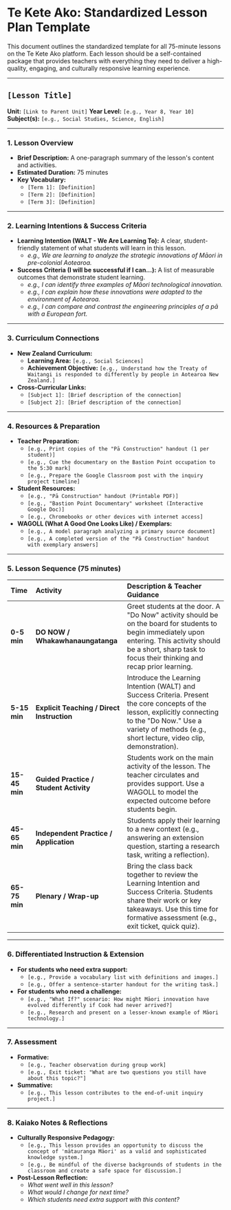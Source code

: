 # Te Kete Ako: Standardized Lesson Plan Template

This document outlines the standardized template for all 75-minute lessons on the Te Kete Ako platform. Each lesson should be a self-contained package that provides teachers with everything they need to deliver a high-quality, engaging, and culturally responsive learning experience.

---

## `[Lesson Title]`

**Unit:** `[Link to Parent Unit]`
**Year Level:** `[e.g., Year 8, Year 10]`
**Subject(s):** `[e.g., Social Studies, Science, English]`

---

### 1. Lesson Overview

*   **Brief Description:** A one-paragraph summary of the lesson's content and activities.
*   **Estimated Duration:** 75 minutes
*   **Key Vocabulary:**
    *   `[Term 1]: [Definition]`
    *   `[Term 2]: [Definition]`
    *   `[Term 3]: [Definition]`

---

### 2. Learning Intentions & Success Criteria

*   **Learning Intention (WALT - We Are Learning To):** A clear, student-friendly statement of what students will learn in this lesson.
    *   *e.g., We are learning to analyze the strategic innovations of Māori in pre-colonial Aotearoa.*
*   **Success Criteria (I will be successful if I can...):** A list of measurable outcomes that demonstrate student learning.
    *   *e.g., I can identify three examples of Māori technological innovation.*
    *   *e.g., I can explain how these innovations were adapted to the environment of Aotearoa.*
    *   *e.g., I can compare and contrast the engineering principles of a pā with a European fort.*

---

### 3. Curriculum Connections

*   **New Zealand Curriculum:**
    *   **Learning Area:** `[e.g., Social Sciences]`
    *   **Achievement Objective:** `[e.g., Understand how the Treaty of Waitangi is responded to differently by people in Aotearoa New Zealand.]`
*   **Cross-Curricular Links:**
    *   `[Subject 1]: [Brief description of the connection]`
    *   `[Subject 2]: [Brief description of the connection]`

---

### 4. Resources & Preparation

*   **Teacher Preparation:**
    *   `[e.g., Print copies of the "Pā Construction" handout (1 per student)]`
    *   `[e.g., Cue the documentary on the Bastion Point occupation to the 5:30 mark]`
    *   `[e.g., Prepare the Google Classroom post with the inquiry project timeline]`
*   **Student Resources:**
    *   `[e.g., "Pā Construction" handout (Printable PDF)]`
    *   `[e.g., "Bastion Point Documentary" worksheet (Interactive Google Doc)]`
    *   `[e.g., Chromebooks or other devices with internet access]`
*   **WAGOLL (What A Good One Looks Like) / Exemplars:**
    *   `[e.g., A model paragraph analyzing a primary source document]`
    *   `[e.g., A completed version of the "Pā Construction" handout with exemplary answers]`

---

### 5. Lesson Sequence (75 minutes)

| **Time** | **Activity** | **Description & Teacher Guidance** |
| :--- | :--- | :--- |
| **0-5 min** | **DO NOW / Whakawhanaungatanga** | Greet students at the door. A "Do Now" activity should be on the board for students to begin immediately upon entering. This activity should be a short, sharp task to focus their thinking and recap prior learning. |
| **5-15 min** | **Explicit Teaching / Direct Instruction** | Introduce the Learning Intention (WALT) and Success Criteria. Present the core concepts of the lesson, explicitly connecting to the "Do Now." Use a variety of methods (e.g., short lecture, video clip, demonstration). |
| **15-45 min** | **Guided Practice / Student Activity** | Students work on the main activity of the lesson. The teacher circulates and provides support. Use a WAGOLL to model the expected outcome before students begin. |
| **45-65 min** | **Independent Practice / Application** | Students apply their learning to a new context (e.g., answering an extension question, starting a research task, writing a reflection). |
| **65-75 min** | **Plenary / Wrap-up** | Bring the class back together to review the Learning Intention and Success Criteria. Students share their work or key takeaways. Use this time for formative assessment (e.g., exit ticket, quick quiz). |

---

### 6. Differentiated Instruction & Extension

*   **For students who need extra support:**
    *   `[e.g., Provide a vocabulary list with definitions and images.]`
    *   `[e.g., Offer a sentence-starter handout for the writing task.]`
*   **For students who need a challenge:**
    *   `[e.g., "What If?" scenario: How might Māori innovation have evolved differently if Cook had never arrived?]`
    *   `[e.g., Research and present on a lesser-known example of Māori technology.]`

---

### 7. Assessment

*   **Formative:**
    *   `[e.g., Teacher observation during group work]`
    *   `[e.g., Exit ticket: "What are two questions you still have about this topic?"]`
*   **Summative:**
    *   `[e.g., This lesson contributes to the end-of-unit inquiry project.]`

---

### 8. Kaiako Notes & Reflections

*   **Culturally Responsive Pedagogy:**
    *   `[e.g., This lesson provides an opportunity to discuss the concept of 'mātauranga Māori' as a valid and sophisticated knowledge system.]`
    *   `[e.g., Be mindful of the diverse backgrounds of students in the classroom and create a safe space for discussion.]`
*   **Post-Lesson Reflection:**
    *   *What went well in this lesson?*
    *   *What would I change for next time?*
    *   *Which students need extra support with this content?*
